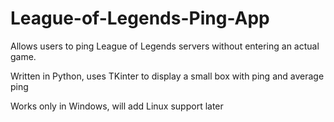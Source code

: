 # League-of-Legends-Ping-App
Allows users to ping League of Legends servers without entering an actual game.

Written in Python, uses TKinter to display a small box with ping and average ping

Works only in Windows, will add Linux support later
